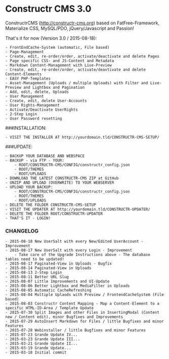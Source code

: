 Constructr CMS 3.0
==================

ConstructrCMS (<a href="http://constructr-cms.org">http://constructr-cms.org</a>) based on FatFree-Framework, Materialize CSS, MySQL/PDO, jQuery/Javascript and Passion!

That's it for now (Version 3.0 / 2015-08-18):

	- FrontEndCache-System (automatic, File based)
	- Page-Management
	- Create, edit, re-order/order, activate/deactivate and delete Pages
	- Page specific CSS- and JS-Content and Metadata
	- Markdown Content-Management with Live-Preview
	- Create, edit, re-order/order, activate/deavtivate and delete Content-Elements
	- EASY PHP-Templates
	- Asset-Management (Uploads / multiple Uploads) with Filter and Live-Preview and Lightbox and Pagination
	- Add, edit, delete, Uploads
	- User Management
	- Create, edit, delete User-Accounts
	- User Rights-Management 
	- Activate/Deactivate UserRights
	- 2-Step Login
	- User Password resetting

###INSTALLATION:

	- VISIT THE INSTALLER AT http://yourdomain.tld/CONSTRUCTR-CMS-SETUP/

###UPDATE:

	- BACKUP YOUR DATABASE AND WEBSPACE
	- BACKUP - via FTP - YOUR: 
		- ROOT/CONSTRUCTR-CMS/CONFIG/constructr_config.json
		- ROOT/THEMES
		- ROOT/UPLOADS
	- DOWNLOAD THE LATEST CONSTRUCTR-CMS ZIP at GitHub
	- UNZIP AND UPLOAD (OVERWRITE) TO YOUR WEBSERVER
	- UPLOAD YOUR BACKUP:
		- ROOT/CONSTRUCTR-CMS/CONFIG/constructr_config.json
		- ROOT/THEMES
		- ROOT/UPLOADS
	- DELETE THE FOLDER CONSTRUCTR-CMS-SETUP
	- VISIT THE UPDATER AT http://yourdomain.tld/CONSTRUCTR-UPDATER/
	- DELETE THE FOLDER ROOT/CONSTRUCTR-UPDATER
	- THAT'S IT - LOGIN!

### CHANGELOG
	
	- 2015-08-18 New UserSalt with every New/Edited UserAccount - Improvement
	- 2015-08-17 New UserSalt with every Login - Improvement
		- Take care of the Upgrade Instructions above - The database tables need to be updated!
	- 2015-08-17 Paginated-View in Uploads - Bugfix
	- 2015-08-14 Paginated-View in Uploads
	- 2015-08-13 2-Step Login
	- 2015-08-11 Better URL Slug
	- 2015-08-07 Little Improvements and UI-Update
	- 2015-08-06 Better Lightbox and MediaFilter in Uploads
	- 2015-08-05 Automatic CacheRefreshing
	- 2015-08-04 Multiple Uplaods with Preview / FrontendCacheSystem (File based)
	- 2015-08-03 Constructr Content Mapping - Map a Content-Element to a specific HTML-ID-Area / Template Update
	- 2015-07-30 Split Images and other Files in InsertingModal (Content new / Content edit), minor Bugfixes and Improvements
	- 2015-07-29 AutoInsert Markdown for Files / little Bugfixes and minor Features
	- 2015-07-28 Webinstaller / little Bugfixes and minor Features
	- 2015-07-23 Grande Update IV...
	- 2015-03-23 Grande Update III...
	- 2015-03-21 Grande Update II...
	- 2015-03-19 Grande Update...
	- 2015-03-18 Initial commit
